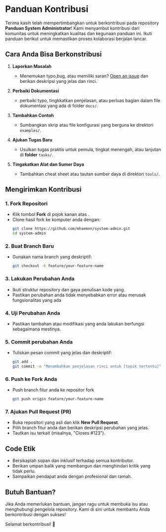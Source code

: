 # Panduan Kontribusi

Terima kasih telah mempertimbangkan untuk berkontribusi pada repository **Panduan System Administrator**! Kami menyambut kontribusi dari komunitas untuk meningkatkan kualitas dan kegunaan panduan ini. Ikuti panduan berikut untuk memastikan proses kolaborasi berjalan lancar.

## **Cara Anda Bisa Berkonstribusi**

1. **Laporkan Masalah**
   - Menemukan typo,bug, atau memiliki saran? [Open an issue](https://github.com/system-admin/issues) dan berikan deskripsi yang jelas dan rinci.
2. **Perbaiki Dokumentasi**
   - perbaiki typo, tingkkatkan penjelasan, atau perluas bagian dalam file dokumentasi yang ada di folder `docs/`.

3. **Tambahkan Contoh**
   - Sumbangkan skrip atau file konfigurasi yang berguna ke direktori `examples/`.

4. **Ajukan Tugas Baru**
   - Usulkan tugas praktis untuk pemula, tingkat menengah, atau lanjutan di **folder** `tasks/`.

5. **Tingakatkan Alat dan Sumer Daya**
   - Tambahkan cheat sheet atau tautan sumber daya di direktori `tools/`.

## **Mengirimkan Kontribusi**

### 1. Fork  Repositori
- Klik tombol  **Fork** di pojok kanan atas .
- Clone hasil fork ke komputer anda dengan:
  ```bash
  git clone https://github.com/mhaemnn/system-admin.git
  cd system-admin
  ```

### 2. Buat Branch Baru
- Gunakan nama branch yang deskriptif:
  ```bash
  git checkout -b feature/your-feature-name
  ```

### 3. Lakukan Perubahan Anda
- Ikuti struktur repository dan gaya penulisan kode yang.
- Pastikan perubahan anda tidak menyebabkan error atau merusak fungsionalitas yang ada

### 4. Uji Perubahan Anda
- Pastikan tambahan atau modifikasi yang anda lakukan berfungsi sebagaimana mestinya.

### 5. Commit perubahan Anda
- Tuliskan pesan commit yang jelas dan deskriptif:
  ```bash
  git add .
  git commit -m "Menambahkan penjelasan rinci untuk [topik tertentu]"
  ```

### 6. Push ke Fork Anda
- Push branch fitur anda ke repositor fork
  ```bash
  git push origin feature/your-feature-name
  ```

### 7. Ajukan Pull Request (PR)
- Buka repositori yang asli dan klik **New Pull Request**.
- Pilih branch fitur anda dan berikan deskripsi perubahan yang jelas.
- Tautkan isu terkait (misalnya, "Closes #123").

## **Code Etik**

- Bersikaplah sopan dan inklusif terhadap semua kontributor.
- Berikan umpan balik yang membangun dan menghindari kritik yang tidak perlu.
- Sampaikan pendapat anda dengan profesional dan ramah.


## **Butuh Bantuan?**

Jika Anda memerlukan bantuan, jangan ragu untuk membuka isu atau menghubungi pengelola repository. Kami di sini untuk membantu Anda berkontribusi dengan sukses!

Selamat berkontribusi! 🚀
